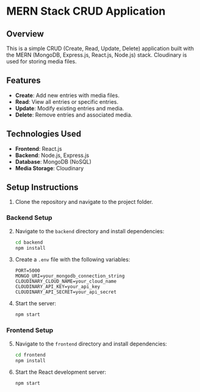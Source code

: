 # MERN Stack CRUD Application

## Overview
This is a simple CRUD (Create, Read, Update, Delete) application built with the MERN (MongoDB, Express.js, React.js, Node.js) stack. Cloudinary is used for storing media files.

## Features
- **Create**: Add new entries with media files.
- **Read**: View all entries or specific entries.
- **Update**: Modify existing entries and media.
- **Delete**: Remove entries and associated media.

## Technologies Used
- **Frontend**: React.js
- **Backend**: Node.js, Express.js
- **Database**: MongoDB (NoSQL)
- **Media Storage**: Cloudinary

## Setup Instructions

1. Clone the repository and navigate to the project folder.

### Backend Setup
2. Navigate to the `backend` directory and install dependencies:
   ```bash
   cd backend
   npm install
   ```
3. Create a `.env` file with the following variables:
   ```env
   PORT=5000
   MONGO_URI=your_mongodb_connection_string
   CLOUDINARY_CLOUD_NAME=your_cloud_name
   CLOUDINARY_API_KEY=your_api_key
   CLOUDINARY_API_SECRET=your_api_secret
   ```
4. Start the server:
   ```bash
   npm start
   ```

### Frontend Setup
5. Navigate to the `frontend` directory and install dependencies:
   ```bash
   cd frontend
   npm install
   ```
6. Start the React development server:
   ```bash
   npm start
   ```
